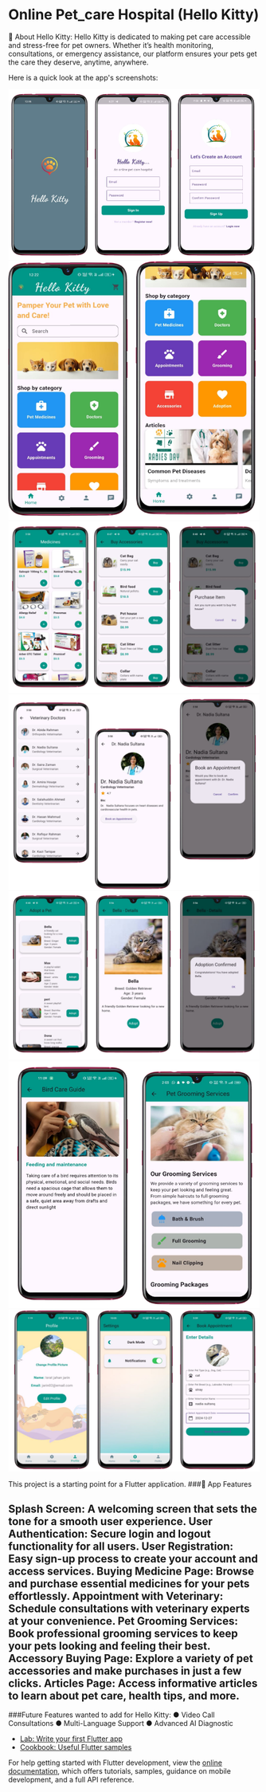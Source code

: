 #  Online Pet_care Hospital (Hello Kitty)



🐾 About Hello Kitty:
Hello Kitty is dedicated to making pet care accessible and stress-free for pet owners. Whether it’s health monitoring, consultations, or emergency assistance, our platform ensures your pets get the care they deserve, anytime, anywhere.

Here is a quick look at the app's screenshots:

![image_alt](https://github.com/ishrajarin/online_pet_care_hospital/blob/e0f63ff9c85d59b5513df4973c909172b63fafeb/Screenshot%202024-12-26%20162031.png)
![image_alt](https://github.com/ishrajarin/online_pet_care_hospital/blob/9c1ea99ad1830d201fe2b357f3ca4be711c45730/Screenshot%202024-12-27%20002353.png)
![image_alt](https://github.com/ishrajarin/online_pet_care_hospital/blob/68376242ff4f9ec28a5332adc567bc5e7f31c140/Screenshot%202024-12-27%20002712.png)
![image_alt](https://github.com/ishrajarin/online_pet_care_hospital/blob/db368ba069fcf9c4b3ffda70b0551d925d8ecea7/Screenshot%202024-12-27%20003131.png)
![image_alt](https://github.com/ishrajarin/online_pet_care_hospital/blob/ec7c7cf25c19012ee86192e4c65b96d3c6b2a29c/Screenshot%202024-12-27%20003430.png)
![image_alt](https://github.com/ishrajarin/online_pet_care_hospital/blob/d09bdd24ce9fe8542e0e26a890af8757cef63257/Screenshot%202024-12-27%20003726.png)
![image_alt](https://github.com/ishrajarin/online_pet_care_hospital/blob/9f0423aa458ecf31f8866845a82221098f5060cb/Screenshot%202024-12-26%20162200.png)

This project is a starting point for a Flutter application.
###🌟 App Features


Splash Screen: A welcoming screen that sets the tone for a smooth user experience.
User Authentication: Secure login and logout functionality for all users.
User Registration: Easy sign-up process to create your account and access services.
Buying Medicine Page: Browse and purchase essential medicines for your pets effortlessly.
Appointment with Veterinary: Schedule consultations with veterinary experts at your convenience.
Pet Grooming Services: Book professional grooming services to keep your pets looking and feeling their best.
Accessory Buying Page: Explore a variety of pet accessories and make purchases in just a few clicks.
Articles Page: Access informative articles to learn about pet care, health tips, and more.
-
###Future Features wanted to add for Hello Kitty:
 ● Video Call Consultations
 ● Multi-Language Support
 ● Advanced AI Diagnostic

 
 

- [Lab: Write your first Flutter app](https://docs.flutter.dev/get-started/codelab)
- [Cookbook: Useful Flutter samples](https://docs.flutter.dev/cookbook)

For help getting started with Flutter development, view the
[online documentation](https://docs.flutter.dev/), which offers tutorials,
samples, guidance on mobile development, and a full API reference.
